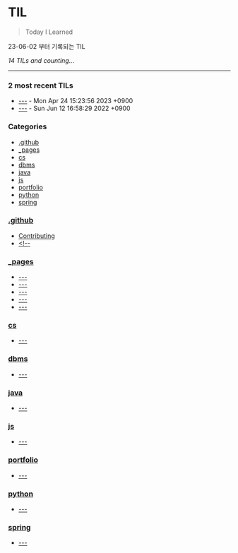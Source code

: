 # TIL
> Today I Learned

23-06-02 부터 기록되는 TIL


_14 TILs and counting..._

---

### 2 most recent TILs

- [---](python/index.md) - Mon Apr 24 15:23:56 2023 +0900
- [---](js/index.md) - Sun Jun 12 16:58:29 2022 +0900

### Categories

- [.github](#.github)
- [_pages](#_pages)
- [cs](#cs)
- [dbms](#dbms)
- [java](#java)
- [js](#js)
- [portfolio](#portfolio)
- [python](#python)
- [spring](#spring)

### [.github](#.github)
- [Contributing](.github/CONTRIBUTING.md)
- [<!--](.github/PULL_REQUEST_TEMPLATE.md)

### [_pages](#_pages)
- [---](_pages/404.md)
- [---](_pages/about.md)
- [---](_pages/category-archive.md)
- [---](_pages/search.md)
- [---](_pages/tag-archive.md)

### [cs](#cs)
- [---](cs/index.md)

### [dbms](#dbms)
- [---](dbms/index.md)

### [java](#java)
- [---](java/index.md)

### [js](#js)
- [---](js/index.md)

### [portfolio](#portfolio)
- [---](portfolio/index.md)

### [python](#python)
- [---](python/index.md)

### [spring](#spring)
- [---](spring/index.md)


